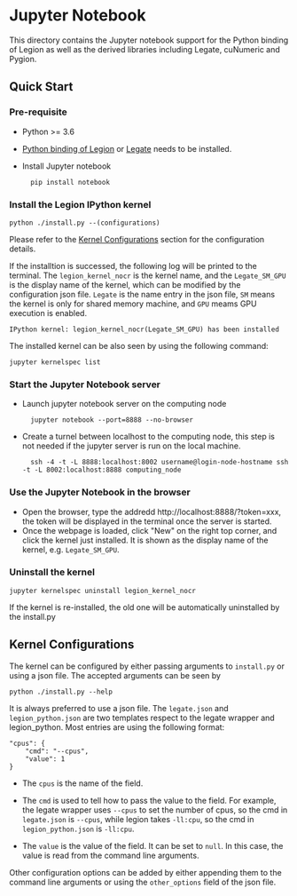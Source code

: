 # Jupyter Notebook

This directory contains the Jupyter notebook support for
the Python binding of Legion as well as the derived
libraries including Legate, cuNumeric and Pygion.

## Quick Start
### Pre-requisite
* Python >= 3.6
* [Python binding of Legion](https://github.com/StanfordLegion/legion/tree/stable/bindings/python) 
  or [Legate](https://github.com/nv-legate/legate.core) needs to be installed.
* Install Jupyter notebook

        pip install notebook

### Install the Legion IPython kernel
```
python ./install.py --(configurations)
```
Please refer to the [Kernel Configurations](#kernel-configurations) section for the configuration details.

If the installtion is successed, the following log will be printed to the terminal.
The `legion_kernel_nocr` is the kernel name, and the `Legate_SM_GPU` is the display name
of the kernel, which can be modified by the configuration json file. 
`Legate` is the name entry in the json file, `SM` means the kernel
is only for shared memory machine, and `GPU` meams GPU execution is enabled. 
```
IPython kernel: legion_kernel_nocr(Legate_SM_GPU) has been installed
```
The installed kernel can be also seen by using the following command:
```
jupyter kernelspec list
```

### Start the Jupyter Notebook server
* Launch jupyter notebook server on the computing node

        jupyter notebook --port=8888 --no-browser


* Create a turnel between localhost to the computing node, this step is not needed if
the jupyter server is run on the local machine.

        ssh -4 -t -L 8888:localhost:8002 username@login-node-hostname ssh -t -L 8002:localhost:8888 computing_node

### Use the Jupyter Notebook in the browser
* Open the browser, type the addredd http://localhost:8888/?token=xxx, the token will be
displayed in the terminal once the server is started. 
* Once the webpage is loaded, click "New" on the right top corner, and click the kernel 
just installed. It is shown as the display name of the kernel, e.g. `Legate_SM_GPU`.

### Uninstall the kernel
```
jupyter kernelspec uninstall legion_kernel_nocr
```
If the kernel is re-installed, the old one will be automatically uninstalled by the install.py

## Kernel Configurations
The kernel can be configured by either passing arguments to `install.py` or using a json file.
The accepted arguments can be seen by 
```
python ./install.py --help
```

It is always preferred to use a json file. 
The `legate.json` and `legion_python.json` are two templates respect to the legate wrapper and
legion_python. Most entries are using the following format:
```
"cpus": {
    "cmd": "--cpus",
    "value": 1
}
```
* The `cpus` is the name of the field. 

* The `cmd` is used to tell how to pass the value to the field.
For example, the legate wrapper uses `--cpus` to set the number of cpus, so the cmd in `legate.json`
is `--cpus`, while legion takes `-ll:cpu`, so the cmd in `legion_python.json` is `-ll:cpu`.

* The `value` is the value of the field. It can be set to `null`. In this case, the value is read
from the command line arguments. 

Other configuration options can be added by either appending them to the command line arguments or
using the `other_options` field of the json file. 
